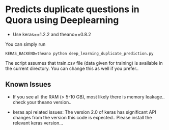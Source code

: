 # Predicts duplicate questions in Quora using Deeplearning

* Use keras==1.2.2 and theano==0.8.2

You can simply run

```
KERAS_BACKEND=theano python deep_learning_duplicate_prediction.py
```

The script assumes that train.csv file (data given for training) is available in
the current directory. You can change this as well if you prefer..

## Known Issues

* If you see all the RAM (> 5-10 GB), most likely there is memory leakage..
  check your theano version..

* keras api related issues: The version 2.0 of keras has significant API changes
  from the version this code is expected.. Please install the relevant keras
  version...
